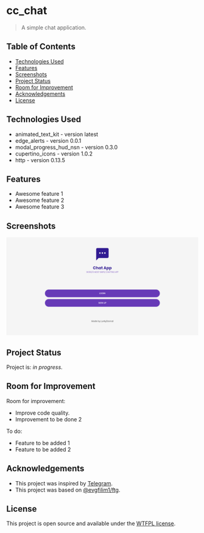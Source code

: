 # cc_chat

> A simple chat application.

## Table of Contents

* [Technologies Used](#technologies-used)
* [Features](#features)
* [Screenshots](#screenshots)
* [Project Status](#project-status)
* [Room for Improvement](#room-for-improvement)
* [Acknowledgements](#acknowledgements)
* [License](#license)

## Technologies Used

* animated_text_kit - version latest
* edge_alerts - version 0.0.1
* modal_progress_hud_nsn - version 0.3.0
* cupertino_icons - version 1.0.2
* http - version 0.13.5

## Features

* Awesome feature 1
* Awesome feature 2
* Awesome feature 3

## Screenshots

![Example screenshot](./screenshots/screenshot.png)

## Project Status

Project is: _in progress_.

## Room for Improvement

Room for improvement:

* Improve code quality.
* Improvement to be done 2

To do:

* Feature to be added 1
* Feature to be added 2

## Acknowledgements

* This project was inspired by [Telegram](https://telegram.org/).
* This project was based on [@evgfilim1/ftg](https://github.com/evgfilim1/ftg).

## License

This project is open source and available under the [WTFPL license](LICENSE).

